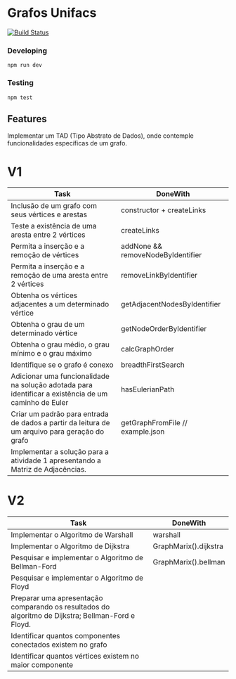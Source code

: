 # Grafos Unifacs
[![Build Status](https://travis-ci.org/ramonmoraes/grafosUnifacs.svg?branch=master)](https://travis-ci.org/ramonmoraes/grafosUnifacs)

### Developing
```
npm run dev
```
### Testing
```
npm test
```
## Features

Implementar um TAD (Tipo Abstrato de Dados), onde
contemple funcionalidades específicas de um grafo.


# V1

| Task | DoneWith |
|------|----------|
| Inclusão de um grafo com seus vértices e arestas | constructor + createLinks|
| Teste a existência de uma aresta entre 2 vértices | createLinks |
| Permita a inserção e a remoção de vértices | addNone && removeNodeByIdentifier |
| Permita a inserção e a remoção de uma aresta entre 2 vértices | removeLinkByIdentifier |
| Obtenha os vértices adjacentes a um determinado vértice | getAdjacentNodesByIdentifier |
| Obtenha o grau de um determinado vértice | getNodeOrderByIdentifier |
| Obtenha o grau médio, o grau mínimo e o grau máximo | calcGraphOrder |
| Identifique se o grafo é conexo | breadthFirstSearch |
| Adicionar uma funcionalidade na solução adotada para identificar a existência de um caminho de Euler | hasEulerianPath |
| Criar um padrão para entrada de dados a partir da leitura de um arquivo para geração do grafo | getGraphFromFile // example.json |
| Implementar a solução para a atividade 1 apresentando a Matriz de Adjacências. | |

# V2
| Task | DoneWith |
|------|----------|
| Implementar o Algoritmo de Warshall | warshall |
| Implementar o Algoritmo de Dijkstra | GraphMarix().dijkstra |
| Pesquisar e implementar o Algoritmo de Bellman-Ford | GraphMarix().bellman |
| Pesquisar e implementar o Algoritmo de Floyd | |
| Preparar uma apresentação comparando os resultados do <br /> algoritmo de Dijkstra; Bellman-Ford e Floyd. | |
| Identificar quantos componentes conectados existem no grafo | |
| Identificar quantos vértices existem no maior componente | |
